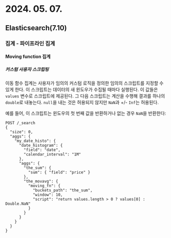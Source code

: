 # 2024. 05. 07.

## Elasticsearch(7.10)

### 집계 - 파이프라인 집계

#### Moving function 집계

##### 커스텀 사용자 스크립팅

이동 함수 집계는 사용자가 임의의 커스텀 로직을 정의한 임의의 스크립트를 지정할 수 있게 한다. 이 스크립트는 데이터의 새 윈도우가 수집될 때마다 실행된다. 이 값들은 `values` 변수로 스크립트에 제공된다. 그 다음 스크립트는 계산을 수행해 결과를 하나의 `double`로 내놓는다. `null`을 내는 것은 허용되지 않지만 `NaN`과 +/- `Inf`는 허용된다.

예를 들어, 이 스크립트는 윈도우의 첫 번째 값을 반환하거나 없는 경우 `NaN`을 반환한다:

```http
POST /_search
{
  "size": 0,
  "aggs": {
    "my_date_histo": {
      "date_histogram": {
        "field": "date",
        "calendar_interval": "1M"
      },
      "aggs": {
        "the_sum": {
          "sum": { "field": "price" }
        },
        "the_movavg": {
          "moving_fn": {
            "buckets_path": "the_sum",
            "window": 10,
            "script": "return values.length > 0 ? values[0] : Double.NaN"
          }
        }
      }
    }
  }
}
```

